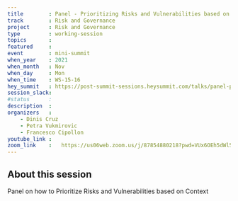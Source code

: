```yaml
---
title        : Panel - Prioritizing Risks and Vulnerabilities based on Context
track        : Risk and Governance
project      : Risk and Governance
type         : working-session
topics       :
featured     :
event        : mini-summit
when_year    : 2021
when_month   : Nov
when_day     : Mon
when_time    : WS-15-16
hey_summit   : https://post-summit-sessions.heysummit.com/talks/panel-prioritizing-risks-and-vulnerabilities-based-on-context/
session_slack:
#status      : 
description  :
organizers   :
    - Dinis Cruz
    - Petra Vukmirovic
    - Francesco Cipollon
youtube_link : 
zoom_link    :   https://us06web.zoom.us/j/87854880218?pwd=VUx6OEh5dWl5Mzc4QVpucklNYzBXdz09
---
```


## About this session
Panel on how to Prioritize Risks and Vulnerabilities based on Context
